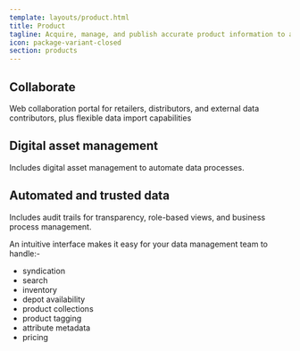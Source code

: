 ```yaml
---
template: layouts/product.html
title: Product
tagline: Acquire, manage, and publish accurate product information to all channels.
icon: package-variant-closed
section: products
---
```


## Collaborate

Web collaboration portal for retailers, distributors, and external data contributors, plus flexible data import capabilities
 
## Digital asset management

Includes digital asset management to automate data processes.

## Automated and trusted data

Includes audit trails for transparency, role-based views, and business process management.
 
An intuitive interface makes it easy for your data management team to handle:-

- syndication
- search
- inventory
- depot availability
- product collections
- product tagging
- attribute metadata
- pricing
